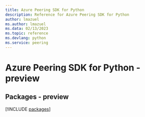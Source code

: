 ```yaml
---
title: Azure Peering SDK for Python
description: Reference for Azure Peering SDK for Python
author: lmazuel
ms.author: lmazuel
ms.data: 02/13/2023
ms.topic: reference
ms.devlang: python
ms.service: peering
---
```

# Azure Peering SDK for Python - preview
## Packages - preview
[!INCLUDE [packages](peering-index.md)]